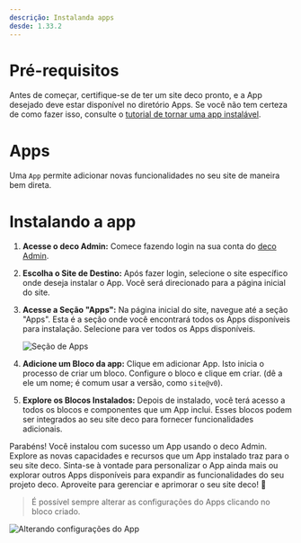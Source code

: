 ```yaml
---
descrição: Instalanda apps
desde: 1.33.2
---
```


# Pré-requisitos

Antes de começar, certifique-se de ter um site deco pronto, e a App desejado
deve estar disponível no diretório Apps. Se você não tem certeza de como fazer
isso, consulte o
[tutorial de tornar uma app instalável](/docs/pt/developing/making-an-app-installable).

# Apps

Uma `App` permite adicionar novas funcionalidades no seu site de maneira bem
direta.

# Instalando a app

1. **Acesse o deco Admin:** Comece fazendo login na sua conta do
   [deco Admin](https://admin.deco.cx).

2. **Escolha o Site de Destino:** Após fazer login, selecione o site específico
   onde deseja instalar o App. Você será direcionado para a página inicial do
   site.

3. **Acesse a Seção "Apps":** Na página inicial do site, navegue até a seção
   "Apps". Esta é a seção onde você encontrará todos os Apps disponíveis para
   instalação. Selecione para ver todos os Apps disponíveis.

   ![Seção de Apps](https://github.com/deco-cx/apps/assets/882438/e2533612-6828-4fb6-9959-96f000ca3537)

4. **Adicione um Bloco da app:** Clique em adicionar App. Isto inicia o processo
   de criar um bloco. Configure o bloco e clique em criar. (dê a ele um nome; é
   comum usar a versão, como `site@v0`).

5. **Explore os Blocos Instalados:** Depois de instalado, você terá acesso a
   todos os blocos e componentes que um App inclui. Esses blocos podem ser
   integrados ao seu site deco para fornecer funcionalidades adicionais.

Parabéns! Você instalou com sucesso um App usando o deco Admin. Explore as novas
capacidades e recursos que um App instalado traz para o seu site deco. Sinta-se
à vontade para personalizar o App ainda mais ou explorar outros Apps disponíveis
para expandir as funcionalidades do seu projeto deco. Aproveite para gerenciar e
aprimorar o seu site deco! 🚀

> É possível sempre alterar as configurações do Apps clicando no bloco criado.

![Alterando configurações do App](https://github.com/deco-cx/apps/assets/882438/5cf7fe48-89b1-47cd-be82-2f7ff601e640)
